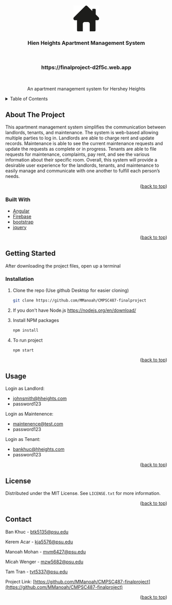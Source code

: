 <!-- PROJECT LOGO -->
<br />
<div align="center">
  <a href="https://github.com/othneildrew/Best-README-Template">
    <img src="logo.png" alt="Logo" width="80" height="80">
  </a>

  <h3 align="center">Hien Heights Apartment Management System</h3><br>
  <h3 align="center"> https://finalproject-d2f5c.web.app</h3><br>

  <p align="center">
    An apartment management system for Hershey Heights
  </p>
</div>



<!-- TABLE OF CONTENTS -->
<details>
  <summary>Table of Contents</summary>
  <ol>
    <li><a href="#about-the-project">About The Project</a></li>
    <li><a href="#getting-started">Getting Started</a></li>
    <li><a href="#license">License</a></li>
    <li><a href="#contact">Contact</a></li>
  </ol>
</details>



<!-- ABOUT THE PROJECT -->
## About The Project

This apartment management system simplifies the communication between landlords, tenants, and maintenance.
The system is web-based allowing multiple parties to log in. Landlords are able to charge rent and update records.
Maintenance is able to see the current maintenance requests and update the requests as complete or in progress.
Tenants are able to file requests for maintenance, complaints, pay rent, and see the various information about their specific room.
Overall, this system will provide a desirable user experience for the landlords, tenants, and maintenance to easily manage and communicate with one another to fulfill each person’s needs.

<p align="right">(<a href="#top">back to top</a>)</p>



### Built With

* [Angular](https://angular.io/)
* [Firebase](https://firebase.google.com/)
* [bootstrap](https://getbootstrap.com/)
* [jquery](https://code.jquery.com/)

<p align="right">(<a href="#top">back to top</a>)</p>



<!-- GETTING STARTED -->
## Getting Started

After downloading the project files, open up a terminal


### Installation

1. Clone the repo (Use github Desktop for easier cloning)
   ```sh
   git clone https://github.com/MManoah/CMPSC487-finalproject
   ```
2. If you don't have Node.js https://nodejs.org/en/download/
  
3. Install NPM packages
   ```sh
   npm install
   ```
4. To run project
   ```sh
   npm start
   ```
 
<p align="right">(<a href="#top">back to top</a>)</p>



<!-- USAGE EXAMPLES -->
## Usage

Login as Landlord:
- johnsmith@hheights.com
- password123

Login as Maintenence:
- maintenence@test.com
- password123

Login as Tenant:
- bankhuc@hheights.com
- password123

<p align="right">(<a href="#top">back to top</a>)</p>


<!-- LICENSE -->
## License

Distributed under the MIT License. See `LICENSE.txt` for more information.

<p align="right">(<a href="#top">back to top</a>)</p>



<!-- CONTACT -->
## Contact

Ban Khuc - btk5135@psu.edu

Kerem Acar - kja5576@psu.edu

Manoah Mohan - mvm6427@psu.edu

Micah Wenger - mzw5682@psu.edu

Tam Tran - tvt5337@psu.edu

Project Link: [https://github.com/MManoah/CMPSC487-finalproject](https://github.com/MManoah/CMPSC487-finalproject)

<p align="right">(<a href="#top">back to top</a>)</p>
